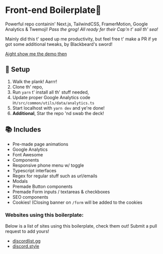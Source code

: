 # Front-end Boilerplate🦜

Powerful repo containin' Next.js, TailwindCSS, FramerMotion, Google Analytics & Twemoji! _Pass the grog!_ _All ready fer their Cap'n t' sail th' sea!_

Mainly did this t' speed up me productivity, but feel free t' make a PR if ye got some additional tweaks, by Blackbeard's sword!

[Aight show me the demo then](https://boilerplate-demo.vercel.app/)

## 🚀 Setup

1. Walk the plank! Aarrr!
2. Clone th' repo,
3. Run `yarn` t' install all th' stuff needed,
4. Update proper Google Analytics code in`/src/common/utils/data/analytics.ts`
5. Start localhost with `yarn dev` and ye're done!
6. **Additional**, Star the repo 'nd swab the deck!

## 📚 Includes

- Pre-made page animations
- Google Analytics
- Font Awesome
- Components
- Responsive phone menu w/ toggle
- Typescript interfaces
- Regex for regular stuff such as url/emails
- Modals
- Premade Button components 
- Premade Form inputs / textareas & checkboxes
- SEO components
- Cookies! (Closing banner on `/form` will be added to the cookies


### Websites using this boilerplate:
Below is a list of sites using this boilerplate, check them out!
Submit a pull request to add yours!
- [discordlist.gg](https://discordlist.gg)
- [discord.style](http://discord.style)

